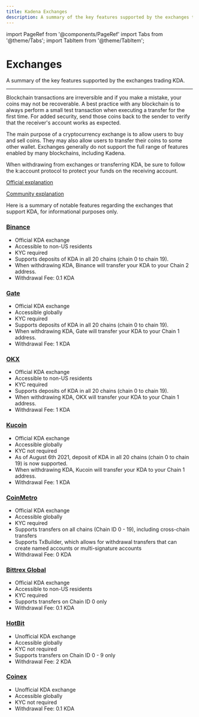 ```yaml
---
title: Kadena Exchanges
description: A summary of the key features supported by the exchanges trading KDA.
---
```


import PageRef from '@components/PageRef'
import Tabs from '@theme/Tabs';
import TabItem from '@theme/TabItem';

# Exchanges

A summary of the key features supported by the exchanges trading KDA.

---

Blockchain transactions are irreversible and if you make a mistake, your coins may not be recoverable. A best practice with any blockchain is to always perform a small test transaction when executing a transfer for the first time. For added security, send those coins back to the sender to verify that the receiver's account works as expected.

The main purpose of a cryptocurrency exchange is to allow users to buy and sell coins. They may also allow users to transfer their coins to some other wallet. Exchanges generally do not support the full range of features enabled by many blockchains, including Kadena.

When withdrawing from exchanges or transferring KDA, be sure to follow the k:account protocol to protect your funds on the receiving account.

[Official explanation](https://medium.com/kadena-io/introducing-kadena-account-protocols-kip-0012-303462b77af1)

[Community explanation](https://thanos-42.medium.com/kip-0012-explained-k-accounts-e0cdc71ab455)

Here is a summary of notable features regarding the exchanges that support KDA, for informational purposes only.


### [Binance](https://www.binance.com)

- Official KDA exchange
- Accessible to non-US residents 
- KYC required
- Supports deposits of KDA in all 20 chains (chain 0 to chain 19). 
- When withdrawing KDA, Binance will transfer your KDA to your Chain 2 address.
- Withdrawal Fee: 0.1 KDA 

### [Gate](https://www.gate.io)

- Official KDA exchange
- Accessible globally 
- KYC required
- Supports deposits of KDA in all 20 chains (chain 0 to chain 19). 
- When withdrawing KDA, Gate will transfer your KDA to your Chain 1 address.
- Withdrawal Fee: 1 KDA 


### [OKX](https://www.okx.com/)

- Official KDA exchange
- Accessible to non-US residents
- KYC required
- Supports deposits of KDA in all 20 chains (chain 0 to chain 19).
- When withdrawing KDA, OKX will transfer your KDA to your Chain 1 address.
- Withdrawal Fee: 1 KDA

### [Kucoin](https://www.kucoin.com)

- Official KDA exchange
- Accessible globally
- KYC not required
- As of August 6th 2021, deposit of KDA in all 20 chains (chain 0 to chain 19) is now supported.
- When withdrawing KDA, Kucoin will transfer your KDA to your Chain 1 address.
- Withdrawal Fee: 1 KDA

### [CoinMetro](https://coinmetro.com)

- Official KDA exchange
- Accessible globally
- KYC required
- Supports transfers on all chains (Chain ID 0 - 19), including cross-chain transfers
- Supports TxBuilder, which allows for withdrawal transfers that can create named accounts or multi-signature accounts
- Withdrawal Fee: 0 KDA

### [Bittrex Global](https://global.bittrex.com)

- Official KDA exchange
- Accessible to non-US residents
- KYC required
- Supports transfers on Chain ID 0 only
- Withdrawal Fee: 0.1 KDA

### [HotBit](https://www.hotbit.io)

- Unofficial KDA exchange
- Accessible globally
- KYC not required
- Supports transfers on Chain ID 0 - 9 only
- Withdrawal Fee: 2 KDA

### [Coinex](https://www.coinex.com)
- Unofficial KDA exchange
- Accessible globally
- KYC not required
- Withdrawal Fee: 0.1 KDA
